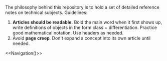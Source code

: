 The philosophy behind this repository is to hold a set of detailed reference notes on technical subjects. Guidelines:

1. **Articles should be readable.** Bold the main word when it first shows up, write definitions of objects in the form class + differentiation. Practice good mathematical notation. Use headers as needed.
2. Avoid **page creep**. Don't expand a concept into its own article until needed.


<<Navigation()>>
